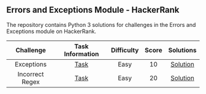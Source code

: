 ## Errors and Exceptions Module - HackerRank
The repository contains Python 3 solutions for challenges in the Errors and Exceptions module on HackerRank.

|            Challenge                      |                                 Task Information                                                                    |    Difficulty  |  Score  |        Solutions                               |
|:-----------------------------------------:|:-------------------------------------------------------------------------------------------------------------------:|:--------------:|:-------:|:----------------------------------------------:|
|          Exceptions                       |    [Task](https://www.hackerrank.com/challenges/exceptions/problem?isFullScreen=true)                               |      Easy      |    10   |     [Solution](Exceptions)                     |
|          Incorrect Regex                  |    [Task](https://www.hackerrank.com/challenges/incorrect-regex/problem?isFullScreen=true)                          |      Easy      |    20   |     [Solution](Incorrect%20Regex)              |
